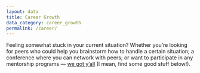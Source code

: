 ```yaml
---
layout: data
title: Career Growth
data_category: career_growth
permalink: /career/
---
```


Feeling somewhat stuck in your current situation? Whether you’re looking for peers who could help you brainstorm how to handle a certain situation; a conference where you can network with peers; or want to participate in any mentorship programs — [we got y’all](https://wegotyall.com) (I mean, find some good stuff below!).
